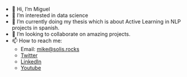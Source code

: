 - 👋 Hi, I’m Miguel
- 👀 I’m interested in data science
- 🌱 I’m currently doing my thesis which is about Active Learning in NLP projects in spanish.
- 💞️ I’m looking to collaborate on amazing projects.
- 📫 How to reach me:
  * Email: mike@solis.rocks
  * [Twitter](https://twitter.com/elviajeligero)
  * [LinkedIn](https://www.linkedin.com/in/miguel-solis-52381a24/)
  * [Youtube](https://www.youtube.com/channel/UClpbrkPbh5xhvWHDvIIA8Yg)

<!---
homosapienssapiens/homosapienssapiens is a ✨ special ✨ repository because its `README.md` (this file) appears on your GitHub profile.
You can click the Preview link to take a look at your changes.
--->
